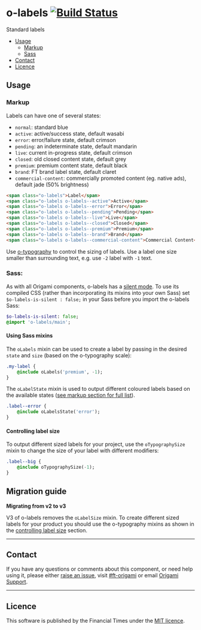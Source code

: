 # o-labels [![Build Status](https://circleci.com/gh/Financial-Times/o-labels.png?style=shield&circle-token=baf3bd7fe9625dfc5c7e24a5451253b348cd9102)](https://circleci.com/gh/Financial-Times/o-labels)

Standard labels

- [Usage](#usage)
	- [Markup](#markup)
	- [Sass](#sass)
- [Contact](#contact)
- [Licence](#licence)

## Usage

### Markup

Labels can have one of several states:

- `normal`: standard blue
- `active`: active/success state, default wasabi
- `error`: error/failure state, default crimson
- `pending`: an indeterminate state, default mandarin
- `live`: current in-progress state, default crimson
- `closed`: old closed content state, default grey
- `premium`: premium content state, default black
- `brand`: FT brand label state, default claret
- `commercial-content`: commercially promoted content (eg. native ads), default jade (50% brightness)

```html
<span class="o-labels">Label</span>
<span class="o-labels o-labels--active">Active</span>
<span class="o-labels o-labels--error">Error</span>
<span class="o-labels o-labels--pending">Pending</span>
<span class="o-labels o-labels--live">Live</span>
<span class="o-labels o-labels--closed">Closed</span>
<span class="o-labels o-labels--premium">Premium</span>
<span class="o-labels o-labels--brand">Brand</span>
<span class="o-labels o-labels--commercial-content">Commercial Content</span>
```

Use [o-typography](https://registry.origami.ft.com/components/o-typography) to control the sizing of labels. Use a label one size smaller than surrounding text, e.g. use `-2` label with `-1` text.

### Sass:

As with all Origami components, o-labels has a [silent mode](http://origami.ft.com/docs/syntax/scss/#silent-styles). To use its compiled CSS (rather than incorporating its mixins into your own Sass) set `$o-labels-is-silent : false;` in your Sass before you import the o-labels Sass:

```sass
$o-labels-is-silent: false;
@import 'o-labels/main';
```

#### Using Sass mixins

The `oLabels` mixin can be used to create a label by passing in the desired `state` and `size` (based on the o-typography scale):


```sass
.my-label {
	@include oLabels('premium', -1);
}
```

The `oLabelState` mixin is used to output different coloured labels based on the available states ([see markup section for full list](#markup)).

```sass
.label--error {
	@include oLabelsState('error');
}
```

#### Controlling label size

To output different sized labels for your project, use the `oTypographySize` mixin to change the size of your label with different modifiers:

```sass
.label--big {
	@include oTypographySize(-1);
}
```


## Migration guide

**Migrating from v2 to v3**

V3 of o-labels removes the `oLabelSize` mixin. To create different sized labels for your product you should use the o-typography mixins as shown in the [controlling label size](#controlling-label-size) section.

---

## Contact

If you have any questions or comments about this component, or need help using it, please either [raise an issue](https://github.com/Financial-Times/o-labels/issues), visit [#ft-origami](https://financialtimes.slack.com/messages/ft-origami/) or email [Origami Support](mailto:origami-support@ft.com).

----

## Licence

This software is published by the Financial Times under the [MIT licence](http://opensource.org/licenses/MIT).

[bem]: http://getbem.com/naming/
